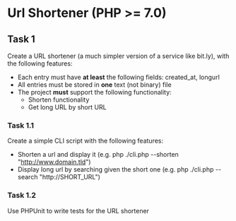 # Url Shortener (PHP >= 7.0)

## Task 1
Create a URL shortener (a much simpler version of a service like bit.ly), with the following features:
* Each entry must have **at least** the following fields: created_at, longurl
* All entries must be stored in **one** text (not binary) file
* The project **must** support the following functionality:
  * Shorten functionality
  * Get long URL by short URL

### Task 1.1
Create a simple CLI script with the following features:
* Shorten a url and display it (e.g. php ./cli.php --shorten "http://www.domain.tld")
* Display long url by searching given the short one (e.g. php ./cli.php --search "http://SHORT_URL")

### Task 1.2
Use PHPUnit to write tests for the URL shortener
